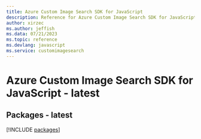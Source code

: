 ```yaml
---
title: Azure Custom Image Search SDK for JavaScript
description: Reference for Azure Custom Image Search SDK for JavaScript
author: xirzec
ms.author: jeffish
ms.data: 07/21/2023
ms.topic: reference
ms.devlang: javascript
ms.service: customimagesearch
---
```

# Azure Custom Image Search SDK for JavaScript - latest
## Packages - latest
[!INCLUDE [packages](custom-image-search-index.md)]